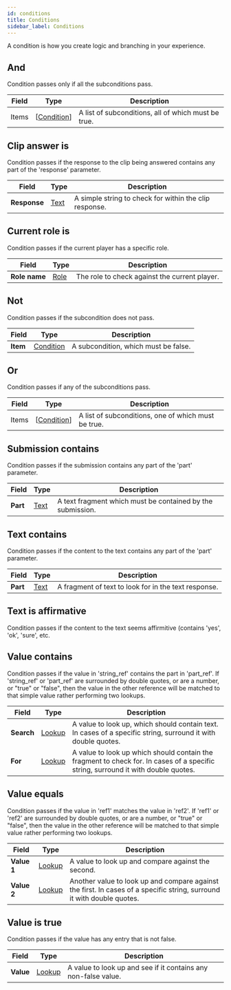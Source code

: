 ```yaml
---
id: conditions
title: Conditions
sidebar_label: Conditions
---
```


A condition is how you create logic and branching in your experience.
## And

Condition passes only if all the subconditions pass.


| Field | Type | Description |
| - | - | - |
| Items | [[Condition](/docs/reference/conditions)] | A list of subconditions, all of which must be true. |


## Clip answer is

Condition passes if the response to the clip being answered contains any part of the 'response' parameter.


| Field | Type | Description |
| - | - | - |
| **Response** | [Text](/docs/reference/fieldtypes#text) | A simple string to check for within the clip response. |


## Current role is

Condition passes if the current player has a specific role.


| Field | Type | Description |
| - | - | - |
| **Role name** | [Role](/docs/reference/resources#role) | The role to check against the current player. |


## Not

Condition passes if the subcondition does not pass.


| Field | Type | Description |
| - | - | - |
| **Item** | [Condition](/docs/reference/conditions) | A subcondition, which must be false. |


## Or

Condition passes if any of the subconditions pass.


| Field | Type | Description |
| - | - | - |
| Items | [[Condition](/docs/reference/conditions)] | A list of subconditions, one of which must be true. |


## Submission contains

Condition passes if the submission contains any part of the 'part' parameter.


| Field | Type | Description |
| - | - | - |
| **Part** | [Text](/docs/reference/fieldtypes#text) | A text fragment which must be contained by the submission. |


## Text contains

Condition passes if the content to the text contains any part of the 'part' parameter.


| Field | Type | Description |
| - | - | - |
| **Part** | [Text](/docs/reference/fieldtypes#text) | A fragment of text to look for in the text response. |


## Text is affirmative

Condition passes if the content to the text seems affirmitive (contains 'yes', 'ok', 'sure', etc.




## Value contains

Condition passes if the value in 'string_ref' contains the part in 'part_ref'. If 'string_ref' or 'part_ref' are surrounded by double quotes, or are a number, or "true" or "false", then the value in the other reference will be matched to that simple value rather performing two lookups.


| Field | Type | Description |
| - | - | - |
| **Search** | [Lookup](/docs/reference/fieldtypes#lookup) | A value to look up, which should contain text. In cases of a specific string, surround it with double quotes. |
| **For** | [Lookup](/docs/reference/fieldtypes#lookup) | A value to look up which should contain the fragment to check for. In cases of a specific string, surround it with double quotes. |


## Value equals

Condition passes if the value in 'ref1' matches the value in 'ref2'. If 'ref1' or 'ref2' are surrounded by double quotes, or are a number, or "true" or "false", then the value in the other reference will be matched to that simple value rather performing two lookups.


| Field | Type | Description |
| - | - | - |
| **Value 1** | [Lookup](/docs/reference/fieldtypes#lookup) | A value to look up and compare against the second. |
| **Value 2** | [Lookup](/docs/reference/fieldtypes#lookup) | Another value to look up and compare against the first. In cases of a specific string, surround it with double quotes. |


## Value is true

Condition passes if the value has any entry that is not false.


| Field | Type | Description |
| - | - | - |
| **Value** | [Lookup](/docs/reference/fieldtypes#lookup) | A value to look up and see if it contains any non-false value. |


